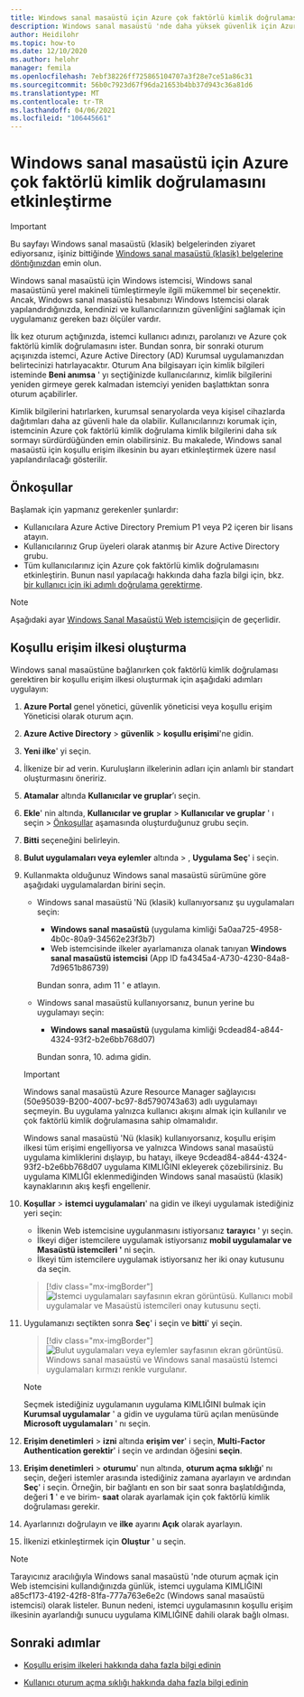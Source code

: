 ```yaml
---
title: Windows sanal masaüstü için Azure çok faktörlü kimlik doğrulamasını ayarlama-Azure
description: Windows sanal masaüstü 'nde daha yüksek güvenlik için Azure çok faktörlü kimlik doğrulamasını ayarlama.
author: Heidilohr
ms.topic: how-to
ms.date: 12/10/2020
ms.author: helohr
manager: femila
ms.openlocfilehash: 7ebf38226ff725865104707a3f28e7ce51a86c31
ms.sourcegitcommit: 56b0c7923d67f96da21653b4bb37d943c36a81d6
ms.translationtype: MT
ms.contentlocale: tr-TR
ms.lasthandoff: 04/06/2021
ms.locfileid: "106445661"
---
```

# <a name="enable-azure-multifactor-authentication-for-windows-virtual-desktop"></a>Windows sanal masaüstü için Azure çok faktörlü kimlik doğrulamasını etkinleştirme

>[!IMPORTANT]
> Bu sayfayı Windows sanal masaüstü (klasik) belgelerinden ziyaret ediyorsanız, işiniz bittiğinde [Windows sanal masaüstü (klasik) belgelerine döntığınızdan](./virtual-desktop-fall-2019/tenant-setup-azure-active-directory.md) emin olun.

Windows sanal masaüstü için Windows istemcisi, Windows sanal masaüstünü yerel makineli tümleştirmeyle ilgili mükemmel bir seçenektir. Ancak, Windows sanal masaüstü hesabınızı Windows Istemcisi olarak yapılandırdığınızda, kendinizi ve kullanıcılarınızın güvenliğini sağlamak için uygulamanız gereken bazı ölçüler vardır.

İlk kez oturum açtığınızda, istemci kullanıcı adınızı, parolanızı ve Azure çok faktörlü kimlik doğrulamasını ister. Bundan sonra, bir sonraki oturum açışınızda istemci, Azure Active Directory (AD) Kurumsal uygulamanızdan belirtecinizi hatırlayacaktır. Oturum Ana bilgisayarı için kimlik bilgileri isteminde **Beni anımsa** ' yı seçtiğinizde kullanıcılarınız, kimlik bilgilerini yeniden girmeye gerek kalmadan istemciyi yeniden başlattıktan sonra oturum açabilirler.

Kimlik bilgilerini hatırlarken, kurumsal senaryolarda veya kişisel cihazlarda dağıtımları daha az güvenli hale da olabilir. Kullanıcılarınızı korumak için, istemcinin Azure çok faktörlü kimlik doğrulama kimlik bilgilerini daha sık sormayı sürdürdüğünden emin olabilirsiniz. Bu makalede, Windows sanal masaüstü için koşullu erişim ilkesinin bu ayarı etkinleştirmek üzere nasıl yapılandırılacağı gösterilir.

## <a name="prerequisites"></a>Önkoşullar

Başlamak için yapmanız gerekenler şunlardır:

- Kullanıcılara Azure Active Directory Premium P1 veya P2 içeren bir lisans atayın.
- Kullanıcılarınız Grup üyeleri olarak atanmış bir Azure Active Directory grubu.
- Tüm kullanıcılarınız için Azure çok faktörlü kimlik doğrulamasını etkinleştirin. Bunun nasıl yapılacağı hakkında daha fazla bilgi için, bkz. [bir kullanıcı için iki adımlı doğrulama gerektirme](../active-directory/authentication/howto-mfa-userstates.md#view-the-status-for-a-user).

> [!NOTE]
> Aşağıdaki ayar [Windows Sanal Masaüstü Web istemcisi](https://rdweb.wvd.microsoft.com/arm/webclient/index.html)için de geçerlidir.

## <a name="create-a-conditional-access-policy"></a>Koşullu erişim ilkesi oluşturma

Windows sanal masaüstüne bağlanırken çok faktörlü kimlik doğrulaması gerektiren bir koşullu erişim ilkesi oluşturmak için aşağıdaki adımları uygulayın:

1. **Azure Portal** genel yönetici, güvenlik yöneticisi veya koşullu erişim Yöneticisi olarak oturum açın.
2. **Azure Active Directory**  >  **güvenlik**  >  **koşullu erişimi**'ne gidin.
3. **Yeni ilke**' yi seçin.
4. İlkenize bir ad verin. Kuruluşların ilkelerinin adları için anlamlı bir standart oluşturmasını öneririz.
5. **Atamalar** altında **Kullanıcılar ve gruplar**’ı seçin.
6. **Ekle**' nin altında, **Kullanıcılar ve gruplar**  >  **Kullanıcılar ve gruplar** ' ı seçin > [Önkoşullar](#prerequisites) aşamasında oluşturduğunuz grubu seçin.
7. **Bitti** seçeneğini belirleyin.
8. **Bulut uygulamaları veya eylemler** altında  >  , **Uygulama Seç**' i seçin.
9. Kullanmakta olduğunuz Windows sanal masaüstü sürümüne göre aşağıdaki uygulamalardan birini seçin.
   
   - Windows sanal masaüstü 'Nü (klasik) kullanıyorsanız şu uygulamaları seçin:
       
       - **Windows sanal masaüstü** (uygulama kimliği 5a0aa725-4958-4b0c-80a9-34562e23f3b7)
       - Web istemcisinde ilkeler ayarlamanıza olanak tanıyan **Windows sanal masaüstü istemcisi** (App ID fa4345a4-A730-4230-84a8-7d9651b86739)
       
        Bundan sonra, adım 11 ' e atlayın.

   - Windows sanal masaüstü kullanıyorsanız, bunun yerine bu uygulamayı seçin:
       
       -  **Windows sanal masaüstü** (uygulama kimliği 9cdead84-a844-4324-93f2-b2e6bb768d07)
       
        Bundan sonra, 10. adıma gidin.

   >[!IMPORTANT]
   > Windows sanal masaüstü Azure Resource Manager sağlayıcısı (50e95039-B200-4007-bc97-8d5790743a63) adlı uygulamayı seçmeyin. Bu uygulama yalnızca kullanıcı akışını almak için kullanılır ve çok faktörlü kimlik doğrulamasına sahip olmamalıdır.
   > 
   > Windows sanal masaüstü 'Nü (klasik) kullanıyorsanız, koşullu erişim ilkesi tüm erişimi engelliyorsa ve yalnızca Windows sanal masaüstü uygulama kimliklerini dışlayıp, bu hatayı, ilkeye 9cdead84-a844-4324-93f2-b2e6bb768d07 uygulama KIMLIĞINI ekleyerek çözebilirsiniz. Bu uygulama KIMLIĞI eklenmediğinden Windows sanal masaüstü (klasik) kaynaklarının akış keşfi engellenir.

10. **Koşullar**  >  **istemci uygulamaları**' na gidin ve ilkeyi uygulamak istediğiniz yeri seçin:
    
    - İlkenin Web istemcisine uygulanmasını istiyorsanız **tarayıcı** ' yı seçin.
    - İlkeyi diğer istemcilere uygulamak istiyorsanız **mobil uygulamalar ve Masaüstü istemcileri '** ni seçin.
    - İlkeyi tüm istemcilere uygulamak istiyorsanız her iki onay kutusunu da seçin.
   
    > [!div class="mx-imgBorder"]
    > ![Istemci uygulamaları sayfasının ekran görüntüsü. Kullanıcı mobil uygulamalar ve Masaüstü istemcileri onay kutusunu seçti.](media/select-apply.png)

11. Uygulamanızı seçtikten sonra **Seç**' i seçin ve **bitti**' yi seçin.

    > [!div class="mx-imgBorder"]
    > ![Bulut uygulamaları veya eylemler sayfasının ekran görüntüsü. Windows sanal masaüstü ve Windows sanal masaüstü Istemci uygulamaları kırmızı renkle vurgulanır.](media/cloud-apps-enterprise.png)

    >[!NOTE]
    >Seçmek istediğiniz uygulamanın uygulama KIMLIĞINI bulmak için **Kurumsal uygulamalar** ' a gidin ve uygulama türü açılan menüsünde **Microsoft uygulamaları** ' nı seçin.

12. **Erişim denetimleri**  >  **izni** altında **erişim ver**' i seçin, **Multi-Factor Authentication gerektir**' i seçin ve ardından öğesini **seçin**.
13. **Erişim denetimleri**  >  **oturumu**' nun altında, **oturum açma sıklığı**' nı seçin, değeri istemler arasında istediğiniz zamana ayarlayın ve ardından **Seç**' i seçin. Örneğin, bir bağlantı en son bir saat sonra başlatıldığında, değeri **1** ' e ve birim- **saat** olarak ayarlamak için çok faktörlü kimlik doğrulaması gerekir.
14. Ayarlarınızı doğrulayın ve **ilke** ayarını **Açık** olarak ayarlayın.
15. İlkenizi etkinleştirmek için **Oluştur** ' u seçin.

>[!NOTE]
>Tarayıcınız aracılığıyla Windows sanal masaüstü 'nde oturum açmak için Web istemcisini kullandığınızda günlük, istemci uygulama KIMLIĞINI a85cf173-4192-42f8-81fa-777a763e6e2c (Windows sanal masaüstü istemcisi) olarak listeler. Bunun nedeni, istemci uygulamasının koşullu erişim ilkesinin ayarlandığı sunucu uygulama KIMLIĞINE dahili olarak bağlı olması. 

## <a name="next-steps"></a>Sonraki adımlar

- [Koşullu erişim ilkeleri hakkında daha fazla bilgi edinin](../active-directory/conditional-access/concept-conditional-access-policies.md)

- [Kullanıcı oturum açma sıklığı hakkında daha fazla bilgi edinin](../active-directory/conditional-access/howto-conditional-access-session-lifetime.md#user-sign-in-frequency)
